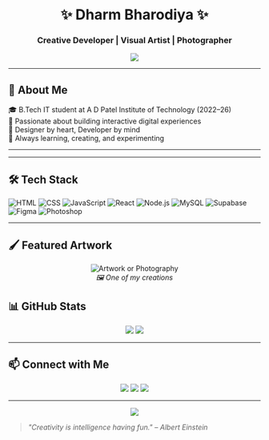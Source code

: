 
<h1 align="center">✨ Dharm Bharodiya ✨</h1>
<h3 align="center">Creative Developer | Visual Artist | Photographer</h3>

<p align="center">
  <img src="https://readme-typing-svg.herokuapp.com?font=Fira+Code&duration=3000&pause=1000&center=true&vCenter=true&width=435&lines=Bringing+code+to+life+with+design+%F0%9F%94%A5;Web+Developer+%7C+Artist+%7C+Thinker+%7C+Creator;Turning+ideas+into+interactive+experiences" />
</p>

---

## 🌟 About Me

🎓 B.Tech IT student at A D Patel Institute of Technology (2022–26)  
🚀 Passionate about building interactive digital experiences  
🎨 Designer by heart, Developer by mind  
🧠 Always learning, creating, and experimenting

---

---

## 🛠️ Tech Stack

![HTML](https://img.shields.io/badge/-HTML5-E34F26?style=flat-square&logo=html5&logoColor=white)
![CSS](https://img.shields.io/badge/-CSS3-1572B6?style=flat-square&logo=css3)
![JavaScript](https://img.shields.io/badge/-JavaScript-F7DF1E?style=flat-square&logo=javascript&logoColor=black)
![React](https://img.shields.io/badge/-React-20232A?style=flat-square&logo=react)
![Node.js](https://img.shields.io/badge/-Node.js-339933?style=flat-square&logo=node-dot-js&logoColor=white)
![MySQL](https://img.shields.io/badge/-MySQL-00758F?style=flat-square&logo=mysql)
![Supabase](https://img.shields.io/badge/-Supabase-3ECF8E?style=flat-square&logo=supabase&logoColor=white)
![Figma](https://img.shields.io/badge/-Figma-000000?style=flat-square&logo=figma)
![Photoshop](https://img.shields.io/badge/-Photoshop-31A8FF?style=flat-square&logo=adobe-photoshop)

---

## 🖌️ Featured Artwork

<p align="center">
  <img src="https://via.placeholder.com/800x400.png?text=Your+Art+or+Photography+Here" alt="Artwork or Photography" />
  <br />
  <em>🖼️ One of my creations</em>
</p>


## 📊 GitHub Stats

<p align="center">
  <img src="https://github-readme-stats.vercel.app/api?username=dharm-bharodiya&show_icons=true&theme=tokyonight" />
  <img src="https://github-readme-streak-stats.herokuapp.com/?user=dharm-bharodiya&theme=tokyonight" />
</p>

---

## 📫 Connect with Me

<p align="center">
  <a href="mailto:dharmbharodiya@gmail.com"><img src="https://img.shields.io/badge/-Email-red?style=flat-square&logo=gmail&logoColor=white" /></a>
  <a href="https://www.linkedin.com/in/dharm-bharodiya-8133711b0/"><img src="https://img.shields.io/badge/-LinkedIn-blue?style=flat-square&logo=linkedin" /></a>
  <a href="https://rough.co.in" target="_blank"><img src="https://img.shields.io/badge/-Portfolio-black?style=flat-square&logo=internet-explorer&logoColor=white" /></a>
</p>

---

<p align="center">
  <img src="https://quotes-github-readme.vercel.app/api?type=horizontal&theme=tokyonight" />
</p>

> _"Creativity is intelligence having fun." – Albert Einstein_
